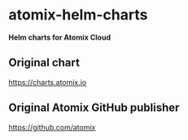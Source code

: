<!--
SPDX-FileCopyrightText: 2020-present Open Networking Foundation <info@opennetworking.org>
SPDX-License-Identifier: Apache-2.0
-->

# atomix-helm-charts

**Helm charts for Atomix Cloud** <br />

## Original chart
https://charts.atomix.io

## Original Atomix GitHub publisher
https://github.com/atomix

